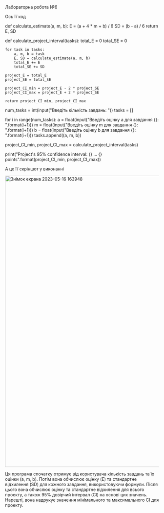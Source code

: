 Лабораторна робота №6

Ось її код

def calculate_estimate(a, m, b):
    E = (a + 4 * m + b) / 6
    SD = (b - a) / 6
    return E, SD

def calculate_project_interval(tasks):
    total_E = 0
    total_SE = 0

    for task in tasks:
        a, m, b = task
        E, SD = calculate_estimate(a, m, b)
        total_E += E
        total_SE += SD

    project_E = total_E
    project_SE = total_SE

    project_CI_min = project_E - 2 * project_SE
    project_CI_max = project_E + 2 * project_SE

    return project_CI_min, project_CI_max
    
  num_tasks = int(input("Введіть кількість завдань: "))
 tasks = []

 for i in range(num_tasks):
    a = float(input("Введіть оцінку a для завдання {}: ".format(i+1)))
    m = float(input("Введіть оцінку m для завдання {}: ".format(i+1)))
    b = float(input("Введіть оцінку b для завдання {}: ".format(i+1)))
    tasks.append((a, m, b))

 project_CI_min, project_CI_max = calculate_project_interval(tasks)

 print("Project's 95% confidence interval: {} ... {} points".format(project_CI_min, project_CI_max))
 
 
 А це її скріншот у виконанні
 
 <img width="952" alt="Знімок екрана 2023-05-16 163948" src="https://github.com/jpker44/labs/assets/127845127/57a87f22-cae3-421c-80f5-a8a17a0f5491">

 
 Ця програма спочатку отримує від користувача кількість завдань та їх оцінки (a, m, b). Потім вона обчислює оцінку (E) та стандартне відхилення (SD) для кожного завдання, використовуючи формули. Після цього вона обчислює оцінку та стандартне відхилення для всього проекту, а також 95% довірчий інтервал (CI) на основі цих значень. Нарешті, вона надрукує значення мінімального та максимального CI для проекту.
 
 
